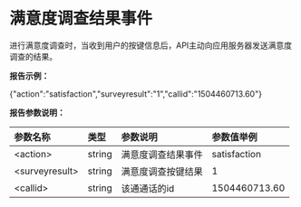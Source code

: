 # 满意度调查结果事件

进行满意度调查时，当收到用户的按键信息后，API主动向应用服务器发送满意度调查的结果。

**报告示例：**

{"action":"satisfaction","surveyresult":"1","callid":"1504460713.60"}

**报告参数说明：**

| 参数名称 | 类型 | 参数说明 | 参数值举例 |
| :--- | :--- | :--- | :--- |
| &lt;action&gt; | string | 满意度调查结果事件 | satisfaction |
| &lt;surveyresult&gt; | string | 满意度调查按键结果 | 1 |
| &lt;callid&gt; | string | 该通通话的id | 1504460713.60 |



